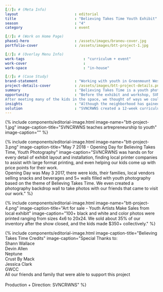 ```yaml
---
[//]: # (Meta Info)
layout                          : editorial
title 					        : "Believing Takes Time Youth Exhibit"
season				            : "4"
category						: event

[//]: # (Work on Home Page)
phase1-hero                     : /assets/images/braneu-cover.jpg
portfolio-cover					: /assets/images/btt-project-1.jpg

[//]: # (Overlay Menu Info)
work-tags 							: "curriculum + event"
work-cover							:
work-space 							: "in-house"

[//]: # (Case Study)
brand-statement 				: "Working with youth in Greenmount West Community Center, bonding with young women, sharing art skills + how to make money"
project-details-cover 			: /assets/images/btt-project-details.png
summary							: "Believing Takes Time is a youth photography exhibit that was presented to share the photography work of several young girls (ages 7 - 13) that participated in the 12-week Youth Photography Workshop hosted by SVNCRWNS + Greenmount West Community Center (GWCC). The work was on display at Gallery CA May 3 - May 25 2018."
opportunity                     : "Before the exhibit and workshop, SVNCRWNS had been spending time at the community center using the space as an office to complete our work. We learned about their summer camp and upcoming fall/winter programming that would be kicking off soon.<br/>
After meeting many of the kids in the space, we thought of ways we could impact them. It was important to not just share fun activities with the kids, but to also introduce them to new hobbies and share entrepreneurial skills. Of all the instructors in the space, 90% were entrepreneurs extending themselves as resources to the community center."
insights 						: "Although the neighborhood has gained new energy and resources in the community due to the newly developed real estate, the bleak reality for a lot of folks in urban America is living in poverty. Poverty is a huge topic to unpack, but as innovators and resource connectors, we used our time in the center to create curriculum that would be interesting and opportunity-driven - we presented artrepreneurship to the youth. The idea of artrepreneurship is very important, especially in resource-stricken environments. To change your reality by creating opportunities for self is no small task.<br/>As youth between the ages of 7 - 13, we thought this was a great age range to introduce different art skills that could be used to create income. Very quickly, we landed on photography. Our goals were to learn the fundamentals of photography, receive camera and film equipment for real-world practice, learn to see using your photography eye to create a collection of photos and then figure out ways to sell our art."
solution 						: "SVNCRWNS created a 12-week curriculum (Jan 2017 - Mar 2017) and partnered with photographers in the community to donate equipment. As part of the curriculum, we had several artists come and speak to our kids about their art and how they used it to create opportunities for themselves. Some of our best moments during the workshops were our weekly photo walks. Some of our stops included the nearby park, the Baltimore Penn Station and Open Works. After settling on a theme for our collection of photos, we were able to create a plan with our kids to talk to the local gallery space within the community to see what it would take to create an exhibit, select and print our work, and invite our friends and family for our very first youth photography exhibit."
---
```


{% include components/editorial-image.html image-name="btt-project-1.jpg" image-caption-title="SVNCRWNS teaches artrepreneurship to youth" image-caption="" %}

{% include components/editorial-image.html image-name="btt-project-3.png" image-caption-title="May 7 2018 - Opening Day for Believing Takes Time, Youth Photography" image-caption="SVNCRWNS was hands on for every detail of exhibit layout and installation, finding local printer companies to assist with large format printing, and even helping our kids come up with price points for their work.<br/>Opening Day was May 3 2017, there were kids, their families, local vendors selling snacks and beverages and 5+ walls filled with youth photography based on the theme of Believing Takes Time. We even created a photography backdrop wall to take photos with our friends that came to visit our work." %}

{% include components/editorial-image.html image-name="btt-project-4.png" image-caption-title="Art for sale - Youth Artists Make Sales from local exhibit" image-caption="100+ black and white and color photos were printed ranging from sizes 4x6 to 20x24. We sold about 35% of our inventory after the show closed, and the kids made $350+ collectively." %}

{% include components/editorial-image.html image-caption-title="Believing Takes Time Credits" image-caption="Special Thanks to:<br/>Shann Wallace<br/>Devin Allen<br/>Neptune<br/>Crust By Mack<br/>Jessica Clark<br/>GWCC<br/>All our friends and family that were able to support this project<br/><br/>Production + Direction: SVNCRWNS" %}